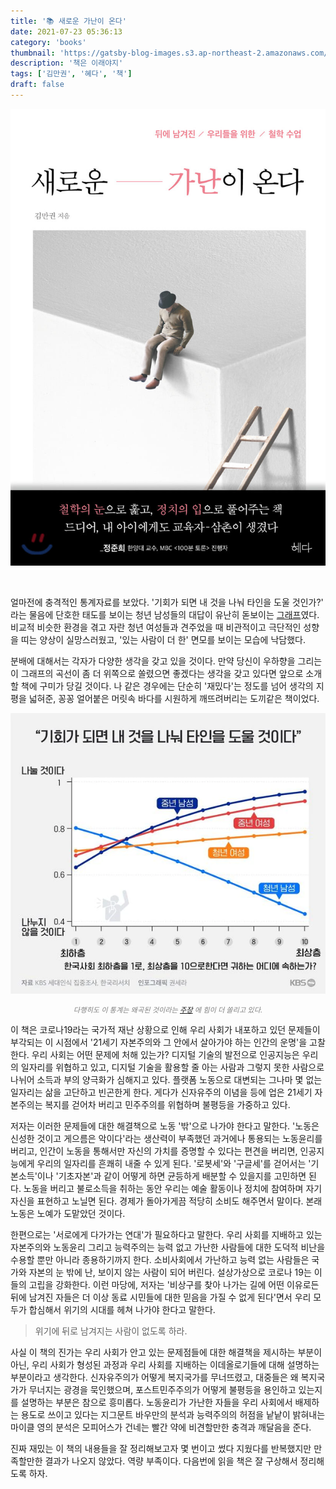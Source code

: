 ```yaml
---
title: '📚 새로운 가난이 온다'
date: 2021-07-23 05:36:13
category: 'books'
thumbnail: 'https://gatsby-blog-images.s3.ap-northeast-2.amazonaws.com/thumb_book_verygood.gif'
description: '책은 이래야지'
tags: ['김만권', '혜다', '책']
draft: false
---
```


![](./images/newPovertyIsComing.jpg)

<br />

얼마전에 충격적인 통계자료를 보았다.
'기회가 되면 내 것을 나눠 타인을 도울 것인가?' 라는 물음에 단호한 태도를 보이는 청년 남성들의 대답이 유난히 돋보이는 [그래프][1]였다.
비교적 비슷한 환경을 겪고 자란 청년 여성들과 견주었을 때 비관적이고 극단적인 성향을 띠는 양상이 실망스러웠고,
'있는 사람이 더 한' 면모를 보이는 모습에 낙담했다.

[1]:https://news.kbs.co.kr/news/view.do?ncd=5218373 "KBS 세대인식 집중조사④ 세대가 아니라 세상이 문제다"


분배에 대해서는 각자가 다양한 생각을 갖고 있을 것이다.
만약 당신이 우하향을 그리는 이 그래프의 곡선이 좀 더 위쪽으로 쏠렸으면 좋겠다는 생각을 갖고 있다면 앞으로 소개할 책에 구미가 당길 것이다.
나 같은 경우에는 단순히 '재밌다'는 정도를 넘어 생각의 지평을 넓혀준, 꽁꽁 얼어붙은 머릿속 바다를 시원하게 깨뜨려버리는 도끼같은 책이었다.


![](./images/poverty1.webp)
<p style="text-align:center; font-style:italic; color:#808080; font-size:80%">
다행히도 이 통계는 왜곡된 것이라는 
<a href="https://www.chosun.com/economy/economy_general/2021/06/29/45QGN6LND5FAZDCFSG6LDBHLGI/" title="KBS ‘나쁜 이대남’ 그래프에 학자들이 분노하는 이유">주장</a>
에 힘이 더 쏠리고 있다.
</p>

이 책은 코로나19라는 국가적 재난 상황으로 인해 우리 사회가 내포하고 있던 문제들이 부각되는 이 시점에서
'21세기 자본주의와 그 안에서 살아가야 하는 인간의 운명'을 고찰한다.
우리 사회는 어떤 문제에 처해 있는가?
디지털 기술의 발전으로 인공지능은 우리의 일자리를 위협하고 있고,
디지털 기술을 활용할 줄 아는 사람과 그렇지 못한 사람으로 나뉘어 소득과 부의 양극화가 심해지고 있다.
플랫폼 노동으로 대변되는 그나마 몇 없는 일자리는 삶을 고단하고 빈곤한게 한다.
게다가 신자유주의 이념을 등에 업은 21세기 자본주의는 복지를 걷어차 버리고 민주주의를 위협하며 불평등을 가중하고 있다.

저자는 이러한 문제들에 대한 해결책으로 노동 '밖'으로 나가야 한다고 말한다.
'노동은 신성한 것이고 게으름은 악이다'라는 생산력이 부족했던 과거에나 통용되는 노동윤리를 버리고,
인간이 노동을 통해서만 자신의 가치를 증명할 수 있다는 편견을 버리면,
인공지능에게 우리의 일자리를 흔쾌히 내줄 수 있게 된다.
'로봇세'와 '구글세'를 걷어서는 '기본소득'이나 '기초자본'과 같이 어떻게 하면 균등하게 배분할 수 있을지를 고민하면 된다.
노동을 버리고 불로소득을 취하는 동안 우리는 예술 활동이나 정치에 참여하며 자기 자신을 표현하고 노닐면 된다. 
경제가 돌아가게끔 적당히 소비도 해주면서 말이다.
본래 노동은 노예가 도맡았던 것이다.

한편으로는 '서로에게 다가가는 연대'가 필요하다고 말한다.
우리 사회를 지배하고 있는 자본주의와 노동윤리 그리고 능력주의는 
능력 없고 가난한 사람들에 대한 도덕적 비난을 수용할 뿐만 아니라 종용하기까지 한다.
소비사회에서 가난하고 능력 없는 사람들은 국가와 자본의 눈 밖에 난, 보이지 않는 사람이 되어 버린다.
설상가상으로 코로나 19는 이들의 고립을 강화한다.
이런 마당에, 저자는 '비상구를 찾아 나가는 길에 어떤 이유로든 뒤에 남겨진 자들은 더 이상 동료 시민들에 대한 믿음을 가질 수 없게 된다'면서
우리 모두가 합심해서 위기의 시대를 헤쳐 나가야 한다고 말한다.

> 위기에 뒤로 남겨지는 사람이 없도록 하라.

사실 이 책의 진가는 우리 사회가 안고 있는 문제점들에 대한 해결책을 제시하는 부분이 아닌, 
우리 사회가 형성된 과정과 우리 사회를 지배하는 이데올로기들에 대해 설명하는 부분이라고 생각한다.
신자유주의가 어떻게 복지국가를 무너뜨렸고,
대중들은 왜 복지국가가 무너지는 광경을 묵인했으며,
포스트민주주의가 어떻게 불평등을 용인하고 있는지를 설명하는 부분은 참으로 흥미롭다.
노동윤리가 가난한 자들을 우리 사회에서 배제하는 용도로 쓰이고 있다는 지그문트 바우만의 분석과
능력주의의 허점을 낱낱이 밝혀내는 마이클 영의 분석은 모피어스가 건네는 빨간 약에 비견할만한 충격과 깨달음을 준다.

진짜 재밌는 이 책의 내용들을 잘 정리해보고자 몇 번이고 썼다 지웠다를 반복했지만 만족할만한 결과가 나오지 않았다.
역량 부족이다. 다음번에 읽을 책은 잘 구상해서 정리해도록 하자.

<!-- ## 복지국가의 구축 : 브레튼우즈 체제와 세계(world) 시장

제1 기계 시대에 축적된 부는 대공황과 두 번의 세계 대전을 거쳐 국가에 종속된다.
즉, 사람들은 공평하게 가난해진 것이다.
국가는 건강한 노동력을 확보해서 국부를 축적하고자 한다.
케인스를 중심으로 '브레튼우즈 체제Bretton Woods System'라는, 제1 기계 시대의 복지를 상징하는 경제 체제가 세계적으로 구축된다.
'통제된 자본주의Controlle capitalism'로 불리는 이 체제는 국가가 자본의 흐름을 파악하고 통제할 수 있었다.
일부 학자들은 이 시기를 자본주의의 진정한 황금기로 보기도 하는데,
국적이라는 꼬리표를 단 자본이 이윤을 벌어들이면 그 혜택이 소속 국가의 노동자들에게 소득과 사회보험으로 돌아갔기 때문이다.

세계 시장의 중심은 민족국가national state라는 단위다.
명확하게 그어진 영토 내에 존재하는 사람들이 '민족'이라는 가치 아래 모인 것.


## 복지국가의 쇠퇴 1) 신자유주의와 지구적(global) 시장으로의 전환
1971년 미국이 금본위제를 폐지하자 많은 국가들이 통화를 발행하고 돈을 푸는 양적 완화 현상이 발생했다.
통화량 증가와 더불어 73년 오일 쇼크로 인한 원자재 가격 상승은 스태그플레이션을 낳는다.
게다가 경제 선진국들은 국내에서 소비하지 못하는 잉여 생산물들을 내다 팔 곳이 필요했다.
과거에는 국가 간의 경계가 자본도 이익을 볼 수 있는 안전망의 역할을 했다면 이제는 자본이 이윤을 극대화하는 데 방해 요소가 되어 버린 것이다.

1970년대부터 본격화되기 시작한 신자유주의라는 이데올로기는 이런 배경에서 등장했다.
신자유주의는 경제 영역에서 국가 간 장벽의 높이를 낮추어 자본이 활동할 수 있는 시장을 전 지구적 차원으로 넓혀야 한다는 발상을 담고 있다.
1980년대 영국 총리 대처와 미국 대통령 레이건은 모든 국가와 사람들에게 이익이 될 것이라 약속하며 신자유주의 질서를 널리 퍼뜨렸다.

지구적 시작은 전 지구적 자원의 상호의존적인 행위자들로 연결되어 있다.
지구적 시장에는 민족국가라는 행위자 외에도 외에도 국제기구, 초국접 기업이 있다.
국제기구는 국경을 넘어 적용될 수 있는 무역 및 금융 규칙들을 정해 실행에 옮기고 이를 위반하는 국가들을 규제하는 역할을 한다. 
초국적 기업은 국적이라는 꼬리표를 떼 버리고 국경을 넘나들며 활동하는 기업을 말한다.

국가가 자본에 대한 통제력을 잃게 된 것이다.

## 복지국가의 쇠퇴 2) 포스트산업사회(소비사회)
제조업, 즉 생산이 중심인 사회에서 서비스업, 즉 소비가 중심이 된 사회로의 이행은 엄청난 사회변동을 동반했다.
생산의 중심 역학을 하던 노동자 계급이 쇠퇴했다.
노동계급을 구성하는 숫자 자체가 줄어들었고, 이로 인해 노동자 계급의 정치적 영향력도 축소했다.
더 심각한 문제는 국가와 자본이 '복지'라는 대의 아래 협력할 수 있었던 중요 요소가 사라져버렸다는 점이다.
산업사회가 노동자를 필요로 했기 때문에 자본이 복지를 구성해야할 필요가 있었던 것인데,
지구적 시장 체제에서 운영되는 포스트산업사회에서는 국가의 경계 밖에 값싼 노동력이 늘 대기하고 있기 때문에 국내 노동자들을 보호할 필요가 없어졌다.
복지국가에서 보호하고자 했던 산업시대의 주요 노동력들은 소비사회의 자본에겐 더 이상 매력적이지 않은 자원으로 전락해 버렸다. 

## 복지국가의 쇠퇴 3) 중산층의 자신감
지구화 시대에 벌어진 복지국가의 쇠퇴가 국가와 자본의 결탁만으로 가능했던 일일까?
세계적으로 저명한 사회학자 지그문트 바우만은 '어떻게 복지국가의 쇠퇴를 주도하는 신자유주의적 논리들이 순식간에 커다란 저항 없이 사람들에게 받아들여질 수 있었는가?'라는 질문을 던진다.
어떻게 '복지국가에 반대하는 민주주의Democracy Against the Welfare State'라는 아이러니가 탄생할 수 있었을까?

복지국가의 수혜를 받고 자라난 세대, 특히 만족스러운 삶을 사는 다수 중산층의 자신감이 그 주요한 요인이라는 게 바우만의 분석이다.
바우만은 과거 산업사회에 살았던 복지국가 초기의 중산층들은 빈곤하지 않았음에도 국가가 사회적 약자들에게 안전망을 제공하는 데 동의했다는 사실에 주목한다.
과거 중산층들은 그럭저럭 자립을 유지했다 하더라도 그 행운이 영원히 지속되지 못할 수 있다는것을 알았다.
언제라도 황폐해질 수 있다는 걸 알았다.
안전함이란 개인의 성실한 노력이 부릴 수 있는 마법보다 더 강력하고 믿을 만한 토대를 필요로 하는 것 아닌가?
이는 매우 타당한 의문이었고 그 답은 오로지 복지, 하나였다.

하지만 복지국가의 혜택을 받고 자라난 새로운 세대들은 부모 세대들과 다르게 자신감이 넘쳤다.
풍요의 시대와 사회적 안전망을 경험한 적이 없던 부모 세대들은 자립을 했다고 해도 그 성공이 얼마나 지탱될 수 있을지에 대해 확신할 수 없었다.
반면 부모 세대가 어렵게 마련한 복지국가에서 '사회의 보호'를 받으며 자라나 늘 자기 확신에 차 있던 새로운 세대는 자신감이 넘쳤다.
이들은 자신들이 입었던 복지의 혜택 덕분에 오늘날 자신이 만들어졌다는 사실을 망각하기 시작했다.

바우만은 차별철폐조치Affirmative action을 통해 사회적 성공을 이룬 이들이 거꾸로 차별철폐조치의 철폐에 앞장서는 현상을 그 예로 든다.
워드 코넬리는 '역차별을 철폐하자'는 주장으로 미국 주의회에 당선된 최초의 민주당 의원이다.
그는 아프리카계 미국인인데, 차별철폐조치가 성공을 위해 노력한 많은 아프리카계 미국인들을 평가절하한다고 주장했다.
이런 주장에 아프리카계 미국인 중산계급이 동조한 것이다.
바우만은 '미국 로스쿨에 입학한 전체 흑인 학생 3,435명 중 시험 성적만으로 입학할 수 있었던 학생은 687명 뿐이었다'는 자료를 근거로 코넬리의 주장에 반박한다.

코넬리의 역차별을 철폐하자와 같은 현상은,
우리들 대다수가 자신이 이룬 성공을 오로지 자기 노력만으로 얻었다고 믿고 싶어 하기 때문에 발생한 일이다.
이런 생각을 바탕으로 결국 자신의 성공을 만들어 준 사다리를 다음 세대들이 쓸 수 없게 걷어차 버리는 역설적 현상이 나타나는 것이다.
바우만은 이처럼 복지국가가 만들어 낸, 자신감에 넘치는 세대가 복지의 힘을 평가절하하고 자신의 노력과 재능만으로,
국가의 도움 없이도 시장을 통해 충분히 자신을 보호할 수 있다고 믿는 일이 일어났다고 분석한다.
이런 바우만의 분석은 복지국가의 수혜자들이 스스로 복지의 축소에 동의하게 된 주요 원인을 잘 설명하고 있다.

## 복지국가의 쇠퇴 4) 신자유주의 윤리 : 네 삶은 네가 책임져야 한다!
제1 기계 시대의 사람들은 '삶에는 때로 자기 스스로 책임질 수 없는 순간이 온다'는 현실을 알고 있었기 때문에 복지 국가 조성에 힘을 썼다.
'네 삶은 네가 책임져야 한다'는 윤리가 지배하고 있는 제2 기계 시대에서는 찾아보기 힘든 광경이다.

일말의 과장도 없이, 신자유주의는 진정으로 복지국가가 모든 악의 근원이라고 말한다.

아무런 도움 없이 시장 안에서 살다 보면 능력 있는 자들은 더 부유해지고 그렇지 못한 자들은 더 가난해지는 게 당연한 순리다.
시장주의자들에게 불평등은 결코 중요한 문제가 아니다.
어떻게 가난에서 벗어날 수 있냐는 물음에 시장주의자들은 '열심히 일하라'고 답한다.
이게 바로 시장주의자들이 말하는 진취적 자립정신이다.

자기 인생은 자신이 책임지는 것이다는 윤리에 담긴 발상은,
삶이 위험에 처했을 때 국가에 요구하기보다는 스스로 그 위기를 넘어서라는 것이다.
결국 국가가 보호의 책임을 개인에게 떠넘기는 것이다.
실제로 이 윤리가 작동하면서 국가는 원래 맡고 있던 보호의 기능을 제공하지 않으면서 국가의 권리만을 주장하게 되었다.
또한 이 윤리와 함께 성장한 세대는 자신들의 삶이 대공황 이후 그 어느 세대보다 어려운 상황에 처했음에도 국가에 아무것도 요구하지 않는, 역사적으로는 거의 없었던 기이한 일이 일어난 것이다.
실제로 2019년 <월스트리트저널>은 미국에서 가장 많이 교육받은 밀레니얼 세대(1981~1996 출생자)가 아이러니하게도 대공황 이후 가장 가난한 세대가 되었다고 보도한다.
우리나라도 2016년부터 통계청 등에서 발표한 자료에 따르면 지금의 20~30대들이 부모보다 가난한 첫 세대가 될 것이라고 말하고 있다.

그런데 대다수의 개인들은 세상이 이렇게 변한 이유를 알지 못한 채, 자신의 삶은 자신이 책임지는 것이라는 윤리를 당연한 것으로 받아들이고 있다.
이제 개인의 실패는 사회구조적 문제라기보다 개인의 능력 탓이고, 더 이상 국가가 개입할 문제가 아니라 개인이 온전히 책임져야 할 일이 되어 버렸다.
개인들은 자기 책임의 윤리를 내면화한 채 아무런 보호 장비 없이 지구적 시장에 내던져지고 있는 것이다.

제4 장에서는 복지국가의 쇠퇴가 불평등의 세계로 귀결된 그 과정을 살펴본다.
또한 민주주의가 이 문제들을 해결할 수 있을지에 대해서도 살펴본다.

## 디지털 디바이드 : 기술의 혜택은 평등하게 분배되지 않는다
디지털 디바이드Digital divide라는 용어에는 디지털 기술을 쓸 수 있는 사람과 그렇지 못한 사람들이 분리되어 있다는 것 이상의 의미를 담고 있다.
디지털 기술의 발전은 사회계층 구조의 정점에 서 있는 사람들에게 더 많은 혜택을 주는 경향이 있다.

2019년 포브스에서 작성한 세계에서 가장 부유한 사람들의 명단을 살펴보면 디지털 기술 관련 종사자들이 대다수를 차지한다.
디지털 기업의 독점적 지위는 앞으로도 강화될 저남ㅇ이다.

## 민주주의는 왜 불평등을 용인하는가? : 포스트 민주주의
포스트민주주의라는 용어는 콜린 크라우치라는 정치사회학자가 2000년에 내놓은 책에서 나타났다.
포스트민주주의는 우리가 알고 있는 민주주의의 모든 특성을 다 갖추고 실제로 작동도 하는 사회를 말한다.
다만 민주주의와 다른 점은, 권력의 중심이 다수의 유권잦에서 특권을 추구하는 소규모 정치 엘리트와 부유한 집단으로 옮겨갔다는 점이다.
근대 민주주의가 권력을 소수의 왕과 영주들로부터 평범한 사람들에게 옮겨 놓았다면, 포스트민주주의에선 그 반대 현상이 일어나고 있다.

포스트민주주의 사회의 정당에선 핵심 동심원(3~4인의 소수 결정권자)이 국회 의원, 평당원 등을 생략하고 제일 바깥에 있는 일반 유권자와 바로 연결되는 일이 일어난다.
이들이 때로는 평범한 유권자가 아니라 사회에서 막강한 영향력을 행사하고 있는 소수의 부유한 사람들 혹은 강력한 초국적 기업의 CEO다.
정중앙의 소수 정치 엘리트와 동심원 밖의 경제 엘리트들이 직접적으로 연결되도록 다리를 놓아주는 사람들이 바로 로비스트다.

포스트민주주의 사회의 중요한 특징은, 정치 결정권자들이 부유한 이들의 이익을 합벅적인 절차를 밟아서 실현시켜 준다는 데 있다.
공공 부문의 민명화가 대표적인 사례다.
정당 지도부에 쉽사리 맞설 수 없는 일반 의원들은 이런 결정을 수동적으로 따를 수밖에 없고,
정당 지도부 자리를 노리는 의원들은 다음번 수혜를 받을 이가 자신이기에 굳이 반대할 이유가 없는 것이다.
정권 교체가 가능한 민주 사회이기에 다른 정당들 역시 자신들이 권력을 잡게 되면 그 수혜를 받게 될 테니 적극적으로 나서서 반대할 이유가 없다.

결론적으로 포스트민주주의 사회에서 제도권 정치인들은, 심지어 진보적 정치인들조차 슈퍼리치들의 이익을 견제하고 그들의 부패를 막는 일에 결코 적극적으로 나서지 않는다
실제로 2000년대 접어들며 세계 곳곳에서 많은 사람들이 자신의 목소리를 들어주지 않는 제도권 정치인들에게 좌절감을 느끼기 시작했다.
이런 좌절감이 브렉시트와 트럼프 열풍을 낳았고 결국 포퓰리즘의 폭발로 이어졌다.

## 포스트 민주주의 시대의 포퓰리즘
전통적으로 포퓰리즘이 작동하는 기본 원리는 '소수의 엘리트들이 평범한 사람들의 권력을 빼앗아 갔다. 그 권력을 다시 찾아 돌려주겠다.' 는 것이다. 
이 시대의 좌파 포퓰리즘은 이 원칙에 따라 충실히 움직여 왔다. 이들은 권력에서 배제되어 있는 자라면 누구나 연대해야 하는 존재로 여긴다. 
반면 우파 포퓰리즘은 '소수의 엘리트'와 '평범한 사람들' 사이에 제3의 집단을 설정한다. 여기엔 이민자, 외국인 노동자, 난민, 여성 등이 포함된다. 
쉽게 말해 사회의 최약층인 '더 배제된 자'를 이용해 평범한 이들로 구성된 '덜 배제된 자'들을 결집하는 방식이다. 
트럼프와 브렉시트가 우파 포퓰리즘의 작동 방식에 기댄 대표적 사례다.

트럼프가 힐러리를 물리칠 수 있었던 이유로 많은 전문가들이 꼽는 것은, 힐러리 역시 아무리 말해도 평범한 사람들의 요구를 들어주지 않는 기성 정치인으로 치부했다는 점이다. 
힐러리 역시 포스트 민주주의를 만든 소수 엘리트 정치인의 일부라는 것이다.
트럼프의 당선은 역사의 역설적인 한 장면이었다. 
슈퍼리치들과 그들과 결탁한 소수 정치 엘리트들에게 질려 버린 사람들이 그 문제를 해결하기 위해 슈퍼리치에게 권력을 맡긴 셈이기 때문이다.

## 노동과 빈곤 : 플랫폼 노동의 현실
플랫폼 노동은 공유 경제라는 명목아래 만들어진, 유휴 자산을 활용해 부업을 할 수 있게 해주는 노동 방식을 뜻한다.
스마트폰 앱같은 디지털 플랫폼을 통해서 필요에 따라 계약을 맺고 일하는 사람을 플랫폼 노동자라고 한다.
우리나라에선 퀵서비스, 화물운송기사, 택배기사 모두 플랫폼 노동으로 전환되었다.

플랫폼은 노동자들을 부업으로 일하는 독립 사업자로 여긴다.
플랫폼에게 '부업'과 '독립 사업자'는 마법의 단어다.
이를 통해 4대 보험으로 상징되는, 기업이 고용자들에게 제공해야 할 보호의 의무에서 간편하게 벗어날 수 있다.
플랫폼 노동자들은 일터에서 노동자로 일하지만 법적으로는 독립 사업자, 즉 사장님이다.
이 마법의 단어들은 단지 노동자들을 보호하던 전통적인 사회보장 혜택을 빼앗는 것에 그치지 않는다.
'노동자'라는 지위를 '사업자'라는 말 뒤에 교묘히 숨겨서, 이들이 노동조합 등을 만들어 행사할 수 있는 노동 3권까지 박탈해버린다.
보호가 필요한 곳에선 독립 사업자로, 작업이 필요한 곳에선 노동자로 남게 되는 것이다.

## 노동윤리가 형성된 배경
인류는 늘 결핍에 시달려왔다.
이 결핍에서 벗어나려면 생산력을 증대시켜야만 했고, 1차 산업혁명이 그 해결책으로 부상한다.
그런데 산업혁명을 진전시키는 데 큰 장애물이 있었다.
기계 앞에서 열심히 일할 노동자들이 필요했지만 사람들은 열심히 일하려 들지 않았다.
그러자 노동력이 필요했던 이들은 노동을 선악의 문제로 바꾸는 시도를 한다.
'열심히 일하는 것이 선이요, 게으른 것은 악'이라는 노동 윤리를 만들어 낸 것이다.
종래에는 막스 베버가 <프로테스탄트 윤리와 자본주의 정신>(1904)에서
'파이를 가져가려면 노동으로 증명하라'고 설파하기에 이른다.

## 존중하지도 않는 노동이 왜 인간의 자격이 될까?
제2 기계 시대가 만들어 낸 플랫폼 자본과 탈산업사회에서 만들어진 소비사회 모두 노동을 존중하지 않고 있다.
그런데 참 이상하게도, 노동을 존중하지도 않으면서 열심히 일하는 것이 선한 것이라는 노동 윤리는 그 어느 때보다도 강성한 시대다.
왜 우리는 여전히 과거의 노동 윤리를 지키고 있는가?
바우만은 이렇게 말한다. 
'소비사회에서 생산자들의 윤리인 노동 윤리가 필요한 이유는 가난한 자들을 사회에서 배제시키기 위해서다'
열심히 일하는 것은 선이고 그렇지 않은 것은 악이라는 노동 윤리를 따라가다 보면,
빈곤한 자는 노동하기를 거부하는 부도덕한 자이고 부도덕한 자는 도와줄 필요가 없다는 결론에 이르게 된다.
한마디로, 노동 윤리란 가난을 타락의 언어로 그려내는 효과적인 수단인 것이다.

궁핍을 타락의 언어로 그려 낼 때 생기는 두 가지 효과가 있다.
첫째, 이들을 우리 눈 밖으로, 보이지 않는 곳으로 몰아내도 비난받지 않는다.
둘째, 이들을 도와줘야 한다는 도덕적 의무감에서 벗어날 수 있따.

## 보이지 않는 사람들을 보이게 하라!
바우만은 제2 기계 시대가 만들어 낸 소비사회에서 노동 윤리의 압박을 받는 가난한 자들은 자신의 모습을 전혀 드러내지 않고 있다고 말한다.

이 사회에서 착한 빈민이란 아무리 힘들어도 사회에 아무것도 요구하지 않는 이들을 뜻한다.
마치 이 세상에 존재하지 않는 것처럼 살아가는 가난한 이들, 이들이 사회에 도움을 요구한다는 건 곧 노동 윤리를 갖추지 못한 사람 취급을 받고, 스스로 사람 구실을 못하는 쓸모없는 존재라는 걸 밝히는 것과 같다.
그래서 이들이 선택한 삶은 보이지 않는 삶, 아무것도 요구하지 않는 삶이다.
이런 이유로 오늘날 가난한 사람들은 자신의 실패를 홀로 견뎌 내야 하는 운명에 처해 있다.
빈곤이 만들어 낸 수치심이라는 이불을 덮고 내일에 대한 아무런 희망 없이, 그저 하루하루를 버티는 삶을 살아갈 수밖엔 없는 것이다.

수치심에 휩싸인 사람이 자신을 비하하고 경멸하지 않을 수 있을까?
스스로를 혐오하는 그 끔찍한 감정을 마음속 깊이 담아 두고 끝까지 억누를 수가 있을까?
그들도 그런 감정을 해소할 곳이 필요하지 않을까?

## 능력주의의 함정
최근 제2 기계 시대가 만들어 낸 새로운 불안과 불평등에 맞서는 우리들의 모습을 보면 안타까울 때가 있다. 
많은 사람들이 요구하는 공정성의 내용을 살펴보면, 그 핵심이 각자도생의 기회를 보장하라는 것, 그 이상도 이하도 아니다. 
우리가 알아서 살아남을 테니 국가는 그 기회를 공정하게 보장하라는 것이다. 
그 이면에는 능력주의가 자리 잡고 있다. 

능력주의는 2020년 우리 사회에서 가장 많이 회자된 말 중 하나다. 영어로는 메리토크라시meritocracy라 부른다. 
라틴어의 mertium에서 온 merit(훌륭함)라는 말과 그리스어의 kratia에서 유래한 cracy(통치)라는 말을 조합해 만든 단어로, 글자 그대로 옮기면 훌륭함이 통치하는 정치체제를 뜻한다. 
1958년에 발간된 마이클 영의 <능력주의의 부상>에서 이 표현이 처음 쓰였다.
영에 따르면 능력을 중시하는 발상은 산업혁명 이전에도 존재했다. 
그런데 왜 민주주의 시대에서 능력이 그 어느 때보다 중요해진 것일까?

민주적 사회에서 하층계급과 상층계급을 가르는 심연이 더욱 넓어졌는 데도 왜 사회는 이토록 안정을 유지하는가? 
영의 대답은 명확하다. 
지금의 이 불평등은 능력에 따라 계층이 갈리는 것이 당연하다는 공유된 가치 아래 만들어졌기 때문에 사회가 안정을 유지한다는 것이다. 

이런 상황에서 영은 다시 질문을 던진다. 
만약 우리가 민주주의 사회에 살고 있다면 '우리 사회의 구성원 중 누군가의 능력이 조금 떨어진다는 게 객관적으로 입증된다 하더라도, 왜 그것이 재화와 권력을 적게 할당받아야 하는 이유가 되는가?' 
영의 이러한 문제제기는 일리가 있다. 
역사적으로 보았을 때, 평범한 사람들이 엘리트보다 능력이 뛰어나서 민주주의가 정당성을 획득한 것은 아니기 때문이다. 
그런데 왜 민주주의 시대에 살고 있는 평범한 우리들조차 능력에 따라 자원과 권력을 할당받는 게 정당하다고 생각하는 걸까?

영은 이렇게 답한다. 
'능력주의란 평등을 받아들인 민주주의 사회에서 노골적으로 만들어지고 있는 불평등이란 모순을 비켜가기 위해 작동하는 일종의 이데올로기다' 평등을 추구하는 사회에서 '능력에 따른 불평등은 정당하다 혹은 제한되지 않는다'고 공개적으로 말함으로써 권력을 행사하는 자에게 마땅한 자격을, 
권력 행사의 대상이 되는 사람에겐 저항 없이 그들의 지배를 받아들이도록 만드는 역할을 한다는 것이다.

여기에 더해, 영은 이런 능력주으가 새로운 계층을 만들어 내고 새롭게 등장한 계층 사이에 높은 벽을 만들어 결국 계층 이동을 가로막는다고 주장한다.
능력주의가 사회적 계층 이동을 가능하게 아니라 오히려 가로막는다는 것을 인지하면 우리는 당황한다. 
수많은 사람들이 지금 이 순간에도 능력주의를 불평등의 해결책처럼 말하고 있기 때문이다.

대니얼 마코비츠 역시 <능력주의의 함정>(2019)에서 능력주의가 불평등의 해결책이 아니라 원인이라는 마이클 영과 똑같은 주장을 한다.
마코비츠는 1950~60년대 서구 사회에서 능력주의 혁명이 일어난 시기에 주목하며, 이때 일어난 가장 큰 변화 하나를 지적한다. 
바로 엘리트 계급이 자식에게 신분과 재산 대신 '능력을 만들어서' 물려주기 시작했다는 것이다.
결국 이런 현실 속에서 '능력'이란 것 또한 엘리트 부모로부터 자녀에게 세습되며 계층 이동을 가로막게 되는 것이다.

이런 식으로 능력주의가 퍼져 나갈 때 민주주의 사회는 두 가지 문제를 마주하게 된다.
첫째, 중산층이 무너진다.
둘째, 혐오와 차별이 퍼지며 구성원들 간의 연대가 가로막힌다.

민주주의의 기반은 중산층이라는 게 치명적이다. 
상위계층에게 민주주의란 자본주의에서 최대한 성과를 얻고자 하는 자신들을 제약하려 드는 귀찮은 것일 수 있고, 
하위계층은 먹고 살기 바빠 자유와 평등 같은 사회적 가치게 관심을 기울이기가 어렵다

더 큰 문제는 노력주의로 변신한 능력주의가 사회의 다수를 능력도 없고 충분히 노력하지 않는 자들로 만들어, 
사회로부터 혜택을 받을 자격이 없는 사람들로 전락시킨다는 점이다.
마이클 영은 능력주의가 '지능(I.Q) + 노력 = 능력' 이라는 등식 아래, 개인이 지닌 능력 외에는 그 어떤 것도 개인의 성취를 좌우하는 요소가 되어서는 안 된다는 발상이라고 말한다. 
언뜻 공정해 보이는 이 공식에는 결정적인 함정이 있다. 
지능이란 게 타고난 운에 좌우되는 유전적 요소와 관련 있기 때문이다. 
운에 좌우되는 능력주의는 이미 공정하지 못한 것이다. 
그래서일까? 능력주의에 대한 주장을 보면 대부분 자신의 의지로 어쩔 수 없는 지능이라는 유전적 요소는 은연중에 사라져 버리고 오로지노력만 남아 있는 걸 볼 수 있다.
 
능력주의는 진입 장벽을 넘지 못한 모든 사람들을 게으른 사람, 충분히 노력하지 않은 사람으로 취급한다. 
사회적 다수를 능력 없는 자들로 만들어 무기력에 빠뜨릴 뿐만 아니라, 게으른 자들로 취급하며 도덕적 수치심까지 안긴다.
바우만은 자기혐오를 두고 이렇게 말한다. 
누구도 자신에 대한 분노를 끝까지 자기 안에 담아 둘 수는 없다. 
그 분노는 바깥으로 분출되게 되어 있다. 
그 분노의 대상이 자신을 절망에 빠뜨린 바로 그 대상이 아닐 수도 있다는 점이다.
자기혐오와 타자혐오로 이어진다는 것이다. -->
